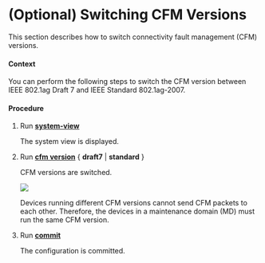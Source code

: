 (Optional) Switching CFM Versions
=================================

This section describes how to switch connectivity fault management (CFM) versions.

#### Context

You can perform the following steps to switch the CFM version between IEEE 802.1ag Draft 7 and IEEE Standard 802.1ag-2007.


#### Procedure

1. Run [**system-view**](cmdqueryname=system-view)
   
   
   
   The system view is displayed.
2. Run [**cfm version**](cmdqueryname=cfm+version) { **draft7** | **standard** }
   
   
   
   CFM versions are switched.
   
   
   
   ![](../../../../public_sys-resources/note_3.0-en-us.png) 
   
   Devices running different CFM versions cannot send CFM packets to each other. Therefore, the devices in a maintenance domain (MD) must run the same CFM version.
3. Run [**commit**](cmdqueryname=commit)
   
   
   
   The configuration is committed.